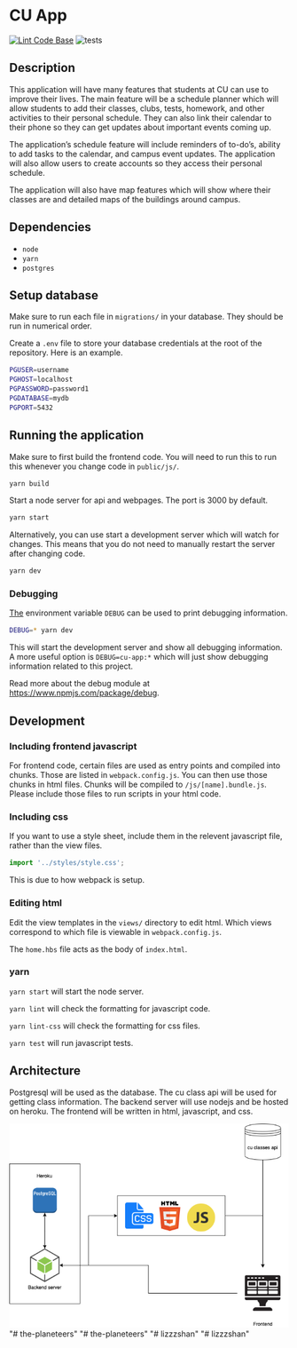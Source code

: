 # CU App
[![Lint Code Base](https://github.com/CSCI-3308-CU-Boulder/3308SP21_section014_7/workflows/Lint%20Code%20Base/badge.svg)](https://github.com/marketplace/actions/super-linter)
![tests](https://github.com/CSCI-3308-CU-Boulder/3308SP21_section014_7/workflows/Node.js%20CI/badge.svg)

## Description
This application will have many features that students at CU can use to improve their lives. The main feature will be a schedule planner which will allow students to add their classes, clubs, tests, homework, and other activities to their personal schedule. They can also link their calendar to their phone so they can get updates about important events coming up.

The application’s schedule feature will include reminders of to-do’s, ability to add tasks to the calendar, and campus event updates. The application will also allow users to create accounts so they access their personal schedule.

The application will also have map features which will show where their classes are and detailed maps of the buildings around campus.

## Dependencies
- `node`
- `yarn`
- `postgres`

## Setup database
Make sure to run each file in `migrations/` in your database. They should be run in numerical order.

Create a `.env` file to store your database credentials at the root of the repository. Here is an example.
```bash
PGUSER=username
PGHOST=localhost
PGPASSWORD=password1
PGDATABASE=mydb
PGPORT=5432
```

## Running the application
Make sure to first build the frontend code. You will need to run this to run this whenever you change code in `public/js/`.
```bash
yarn build
```

Start a node server for api and webpages. The port is 3000 by default.
```bash
yarn start
```
Alternatively, you can use start a development server which will watch for changes. This means that you do not need to manually restart the server after changing code.
```bash
yarn dev
```

### Debugging
[The](The) environment variable `DEBUG` can be used to print debugging information.
```bash
DEBUG=* yarn dev
```
This will start the development server and show all debugging information. A more useful option is `DEBUG=cu-app:*` which will just show debugging information related to this project. 

Read more about the debug module at https://www.npmjs.com/package/debug.

## Development
### Including frontend javascript
For frontend code, certain files are used as entry points and compiled into chunks.
Those are listed in `webpack.config.js`.
You can then use those chunks in html files. 
Chunks will be compiled to `/js/[name].bundle.js`. Please include those files to run scripts in your html code.

### Including css
If you want to use a style sheet, include them in the relevent javascript file, rather than the view files.

```javascript
import '../styles/style.css';
```

This is due to how webpack is setup.

### Editing html
Edit the view templates in the `views/` directory to edit html.
Which views correspond to which file is viewable in `webpack.config.js`.

The `home.hbs` file acts as the body of `index.html`.

### yarn
`yarn start` will start the node server.

`yarn lint` will check the formatting for javascript code.

`yarn lint-css` will check the formatting for css files.

`yarn test` will run javascript tests.

## Architecture
Postgresql will be used as the database. The cu class api will be used for getting class information. The backend server will use nodejs and be hosted on heroku. The frontend will be written in html, javascript, and css.

![Architecture Diagram](./assets/architecture.png)
"# the-planeteers" 
"# the-planeteers" 
"# lizzzshan" 
"# lizzzshan" 
